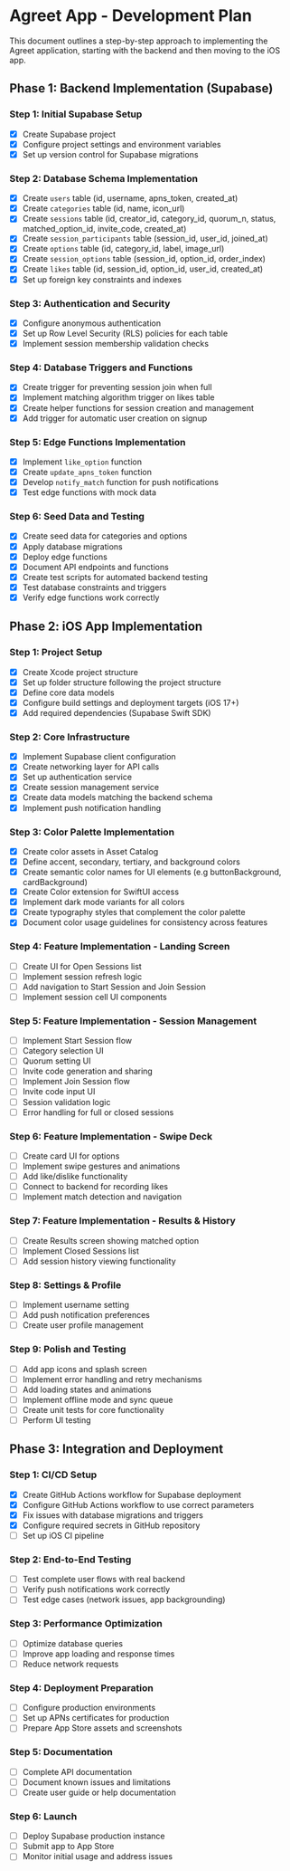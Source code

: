 # Agreet App - Development Plan

This document outlines a step-by-step approach to implementing the Agreet application, starting with the backend and then moving to the iOS app.

## Phase 1: Backend Implementation (Supabase)

### Step 1: Initial Supabase Setup
- [x] Create Supabase project
- [x] Configure project settings and environment variables
- [x] Set up version control for Supabase migrations

### Step 2: Database Schema Implementation
- [x] Create `users` table (id, username, apns_token, created_at)
- [x] Create `categories` table (id, name, icon_url)
- [x] Create `sessions` table (id, creator_id, category_id, quorum_n, status, matched_option_id, invite_code, created_at)
- [x] Create `session_participants` table (session_id, user_id, joined_at)
- [x] Create `options` table (id, category_id, label, image_url)
- [x] Create `session_options` table (session_id, option_id, order_index)
- [x] Create `likes` table (id, session_id, option_id, user_id, created_at)
- [x] Set up foreign key constraints and indexes

### Step 3: Authentication and Security
- [x] Configure anonymous authentication
- [x] Set up Row Level Security (RLS) policies for each table
- [x] Implement session membership validation checks

### Step 4: Database Triggers and Functions
- [x] Create trigger for preventing session join when full
- [x] Implement matching algorithm trigger on likes table
- [x] Create helper functions for session creation and management
- [x] Add trigger for automatic user creation on signup

### Step 5: Edge Functions Implementation
- [x] Implement `like_option` function
- [x] Create `update_apns_token` function
- [x] Develop `notify_match` function for push notifications
- [x] Test edge functions with mock data

### Step 6: Seed Data and Testing
- [x] Create seed data for categories and options
- [x] Apply database migrations 
- [x] Deploy edge functions
- [x] Document API endpoints and functions
- [x] Create test scripts for automated backend testing
- [x] Test database constraints and triggers
- [x] Verify edge functions work correctly

## Phase 2: iOS App Implementation

### Step 1: Project Setup
- [x] Create Xcode project structure
- [x] Set up folder structure following the project structure
- [x] Define core data models
- [x] Configure build settings and deployment targets (iOS 17+)
- [x] Add required dependencies (Supabase Swift SDK)

### Step 2: Core Infrastructure
- [x] Implement Supabase client configuration
- [x] Create networking layer for API calls
- [x] Set up authentication service
- [x] Create session management service
- [x] Create data models matching the backend schema
- [x] Implement push notification handling

### Step 3: Color Palette Implementation
- [x] Create color assets in Asset Catalog
- [x] Define accent, secondary, tertiary, and background colors
- [x] Create semantic color names for UI elements (e.g buttonBackground, cardBackground)
- [x] Create Color extension for SwiftUI access
- [x] Implement dark mode variants for all colors
- [x] Create typography styles that complement the color palette
- [x] Document color usage guidelines for consistency across features

### Step 4: Feature Implementation - Landing Screen
- [ ] Create UI for Open Sessions list
- [ ] Implement session refresh logic
- [ ] Add navigation to Start Session and Join Session
- [ ] Implement session cell UI components

### Step 5: Feature Implementation - Session Management
- [ ] Implement Start Session flow
- [ ] Category selection UI
- [ ] Quorum setting UI
- [ ] Invite code generation and sharing
- [ ] Implement Join Session flow
- [ ] Invite code input UI
- [ ] Session validation logic
- [ ] Error handling for full or closed sessions

### Step 6: Feature Implementation - Swipe Deck
- [ ] Create card UI for options
- [ ] Implement swipe gestures and animations
- [ ] Add like/dislike functionality
- [ ] Connect to backend for recording likes
- [ ] Implement match detection and navigation

### Step 7: Feature Implementation - Results & History
- [ ] Create Results screen showing matched option
- [ ] Implement Closed Sessions list
- [ ] Add session history viewing functionality

### Step 8: Settings & Profile
- [ ] Implement username setting
- [ ] Add push notification preferences
- [ ] Create user profile management

### Step 9: Polish and Testing
- [ ] Add app icons and splash screen
- [ ] Implement error handling and retry mechanisms
- [ ] Add loading states and animations
- [ ] Implement offline mode and sync queue
- [ ] Create unit tests for core functionality
- [ ] Perform UI testing

## Phase 3: Integration and Deployment

### Step 1: CI/CD Setup
- [x] Create GitHub Actions workflow for Supabase deployment
- [x] Configure GitHub Actions workflow to use correct parameters
- [x] Fix issues with database migrations and triggers
- [x] Configure required secrets in GitHub repository
- [ ] Set up iOS CI pipeline

### Step 2: End-to-End Testing
- [ ] Test complete user flows with real backend
- [ ] Verify push notifications work correctly
- [ ] Test edge cases (network issues, app backgrounding)

### Step 3: Performance Optimization
- [ ] Optimize database queries
- [ ] Improve app loading and response times
- [ ] Reduce network requests

### Step 4: Deployment Preparation
- [ ] Configure production environments
- [ ] Set up APNs certificates for production
- [ ] Prepare App Store assets and screenshots

### Step 5: Documentation
- [ ] Complete API documentation
- [ ] Document known issues and limitations
- [ ] Create user guide or help documentation

### Step 6: Launch
- [ ] Deploy Supabase production instance
- [ ] Submit app to App Store
- [ ] Monitor initial usage and address issues
